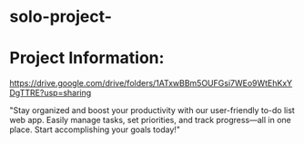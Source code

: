 # solo-project-
# Project Information:
https://drive.google.com/drive/folders/1ATxwBBm5OUFGsi7WEo9WtEhKxYDgTTRE?usp=sharing

"Stay organized and boost your productivity with our user-friendly to-do list web app. Easily manage tasks, set priorities, and track progress—all in one place. Start accomplishing your goals today!"
